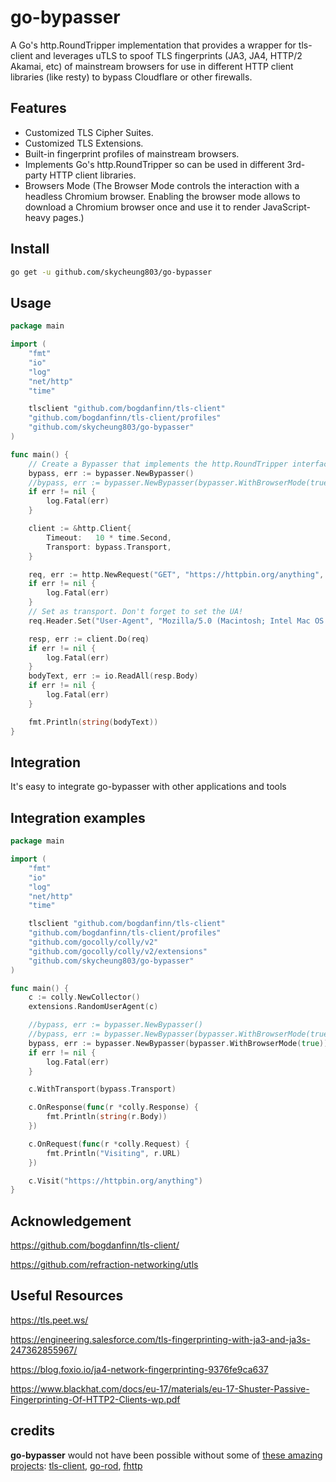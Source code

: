 # go-bypasser
A Go's http.RoundTripper implementation that provides a wrapper for tls-client and leverages uTLS to spoof TLS fingerprints (JA3, JA4, HTTP/2 Akamai, etc) of mainstream browsers for use in different HTTP client libraries (like resty) to bypass Cloudflare or other firewalls.

## Features

- Customized TLS Cipher Suites.
- Customized TLS Extensions.
- Built-in fingerprint profiles of mainstream browsers.
- Implements Go's http.RoundTripper so can be used in different 3rd-party HTTP client libraries.
- Browsers Mode (The Browser Mode controls the interaction with a headless Chromium browser. Enabling the browser mode allows to download a Chromium browser once and use it to render JavaScript-heavy pages.)

## Install

```bash
go get -u github.com/skycheung803/go-bypasser
```

## Usage

```go
package main

import (
	"fmt"
	"io"
	"log"
	"net/http"
	"time"

	tlsclient "github.com/bogdanfinn/tls-client"
	"github.com/bogdanfinn/tls-client/profiles"
	"github.com/skycheung803/go-bypasser"
)

func main() {
	// Create a Bypasser that implements the http.RoundTripper interface
	bypass, err := bypasser.NewBypasser()
	//bypass, err := bypasser.NewBypasser(bypasser.WithBrowserMode(true),bypasser.WithBrowserHeadless(false))
	if err != nil {
		log.Fatal(err)
	}

	client := &http.Client{
		Timeout:   10 * time.Second,
		Transport: bypass.Transport,
	}

	req, err := http.NewRequest("GET", "https://httpbin.org/anything", nil)
	if err != nil {
		log.Fatal(err)
	}
	// Set as transport. Don't forget to set the UA!
	req.Header.Set("User-Agent", "Mozilla/5.0 (Macintosh; Intel Mac OS X 10_15_7) AppleWebKit/537.36 (KHTML, like Gecko) Chrome/130.0.0.0 Safari/537.36")

	resp, err := client.Do(req)
	if err != nil {
		log.Fatal(err)
	}
	bodyText, err := io.ReadAll(resp.Body)
	if err != nil {
		log.Fatal(err)
	}

	fmt.Println(string(bodyText))
}
```

## Integration
It's easy to integrate go-bypasser with other applications and tools

## Integration examples
```go
package main

import (
	"fmt"
	"io"
	"log"
	"net/http"
	"time"

	tlsclient "github.com/bogdanfinn/tls-client"
	"github.com/bogdanfinn/tls-client/profiles"
	"github.com/gocolly/colly/v2"
	"github.com/gocolly/colly/v2/extensions"
	"github.com/skycheung803/go-bypasser"
)

func main() {
	c := colly.NewCollector()
	extensions.RandomUserAgent(c)

	//bypass, err := bypasser.NewBypasser()
	//bypass, err := bypasser.NewBypasser(bypasser.WithBrowserMode(true), bypasser.WithBrowserHeadless(false))
	bypass, err := bypasser.NewBypasser(bypasser.WithBrowserMode(true))
	if err != nil {
		log.Fatal(err)
	}

	c.WithTransport(bypass.Transport)

	c.OnResponse(func(r *colly.Response) {
		fmt.Println(string(r.Body))
	})

	c.OnRequest(func(r *colly.Request) {
		fmt.Println("Visiting", r.URL)
	})

	c.Visit("https://httpbin.org/anything")
}

```


## Acknowledgement

<https://github.com/bogdanfinn/tls-client/>

<https://github.com/refraction-networking/utls>

## Useful Resources

<https://tls.peet.ws/>

<https://engineering.salesforce.com/tls-fingerprinting-with-ja3-and-ja3s-247362855967/>

<https://blog.foxio.io/ja4-network-fingerprinting-9376fe9ca637>

<https://www.blackhat.com/docs/eu-17/materials/eu-17-Shuster-Passive-Fingerprinting-Of-HTTP2-Clients-wp.pdf>

## credits  
__go-bypasser__ would not have been possible without some of [these amazing projects](./go.mod): [tls-client](github.com/bogdanfinn/tls-client), [go-rod](https://github.com/go-rod/rod), [fhttp](https://github.com/useflyent/fhttp)